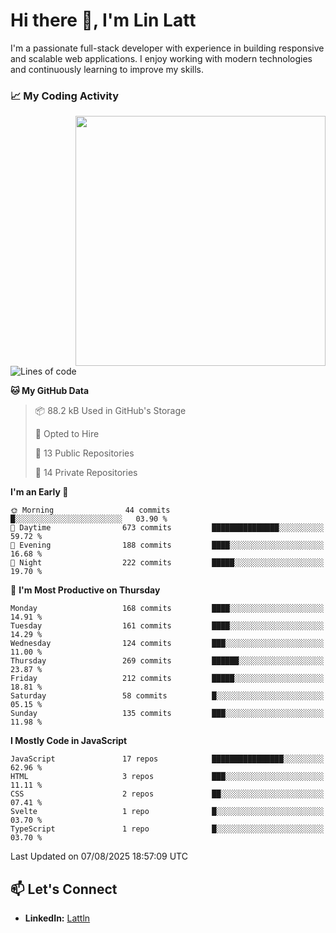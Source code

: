 # Hi there 👋, I'm Lin Latt

I'm a passionate full-stack developer with experience in building responsive and scalable web applications. I enjoy working with modern technologies and continuously learning to improve my skills.

### 📈 My Coding Activity 
<img src="https://github.com/user-attachments/assets/6cec4854-3eec-4600-9120-9be1d3cb2bfe"  width="400px" align="right">

<!--START_SECTION:waka-->
![Lines of code](https://img.shields.io/badge/From%20Hello%20World%20I%27ve%20Written-485.0%20thousand%20lines%20of%20code-blue)

**🐱 My GitHub Data** 

> 📦 88.2 kB Used in GitHub's Storage 
 > 
> 💼 Opted to Hire
 > 
> 📜 13 Public Repositories 
 > 
> 🔑 14 Private Repositories 
 > 
**I'm an Early 🐤** 

```text
🌞 Morning                44 commits          █░░░░░░░░░░░░░░░░░░░░░░░░   03.90 % 
🌆 Daytime                673 commits         ███████████████░░░░░░░░░░   59.72 % 
🌃 Evening                188 commits         ████░░░░░░░░░░░░░░░░░░░░░   16.68 % 
🌙 Night                  222 commits         █████░░░░░░░░░░░░░░░░░░░░   19.70 % 
```
📅 **I'm Most Productive on Thursday** 

```text
Monday                   168 commits         ████░░░░░░░░░░░░░░░░░░░░░   14.91 % 
Tuesday                  161 commits         ████░░░░░░░░░░░░░░░░░░░░░   14.29 % 
Wednesday                124 commits         ███░░░░░░░░░░░░░░░░░░░░░░   11.00 % 
Thursday                 269 commits         ██████░░░░░░░░░░░░░░░░░░░   23.87 % 
Friday                   212 commits         █████░░░░░░░░░░░░░░░░░░░░   18.81 % 
Saturday                 58 commits          █░░░░░░░░░░░░░░░░░░░░░░░░   05.15 % 
Sunday                   135 commits         ███░░░░░░░░░░░░░░░░░░░░░░   11.98 % 
```


**I Mostly Code in JavaScript** 

```text
JavaScript               17 repos            ████████████████░░░░░░░░░   62.96 % 
HTML                     3 repos             ███░░░░░░░░░░░░░░░░░░░░░░   11.11 % 
CSS                      2 repos             ██░░░░░░░░░░░░░░░░░░░░░░░   07.41 % 
Svelte                   1 repo              █░░░░░░░░░░░░░░░░░░░░░░░░   03.70 % 
TypeScript               1 repo              █░░░░░░░░░░░░░░░░░░░░░░░░   03.70 % 
```




 Last Updated on 07/08/2025 18:57:09 UTC
<!--END_SECTION:waka-->

## 📫 Let's Connect

- **LinkedIn:** [Lattln](https://linkedin.com/in/lin-latt)
<!-- - **Portfolio:** [Your Portfolio](https://yourportfolio.com) -->
